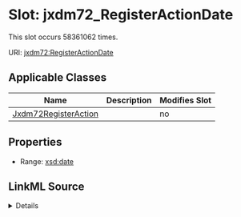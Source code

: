 

# Slot: jxdm72_RegisterActionDate




This slot occurs 58361062 times.


URI: [jxdm72:RegisterActionDate](http://release.niem.gov/niem/domains/jxdm/7.2/RegisterActionDate)



<!-- no inheritance hierarchy -->





## Applicable Classes

| Name | Description | Modifies Slot |
| --- | --- | --- |
| [Jxdm72RegisterAction](../classes/Jxdm72RegisterAction.md) |  |  no  |







## Properties

* Range: [xsd:date](http://www.w3.org/2001/XMLSchema#date)







## LinkML Source

<details>

```yaml
name: jxdm72_RegisterActionDate
from_schema: okns:scales-kg
rank: 1000
slot_uri: jxdm72:RegisterActionDate
alias: jxdm72_RegisterActionDate
domain_of:
- jxdm72_RegisterAction
range: date

```
</details>